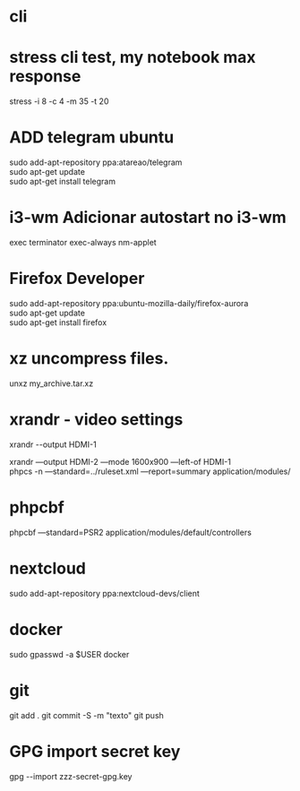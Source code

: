 # cli

# stress cli test, my notebook max response  
stress -i 8 -c 4 -m 35 -t 20


# ADD telegram ubuntu   

sudo add-apt-repository ppa:atareao/telegram  
sudo apt-get update  
sudo apt-get install telegram  



# i3-wm Adicionar autostart no i3-wm
exec terminator
exec-always nm-applet

# Firefox Developer  
sudo add-apt-repository ppa:ubuntu-mozilla-daily/firefox-aurora  
sudo apt-get update  
sudo apt-get install firefox  

# xz uncompress files.
unxz my_archive.tar.xz

# xrandr - video settings

xrandr --output HDMI-1

xrandr —output HDMI-2 —mode 1600x900 —left-of HDMI-1  
phpcs -n —standard=../ruleset.xml —report=summary application/modules/ 

# phpcbf

phpcbf —standard=PSR2 application/modules/default/controllers 

# nextcloud 
sudo add-apt-repository ppa:nextcloud-devs/client  

# docker 
sudo gpasswd -a $USER docker

# git
git add .
git commit -S -m "texto"
git push

# GPG import secret key
gpg --import zzz-secret-gpg.key
